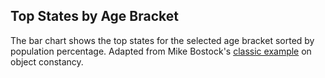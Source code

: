## Top States by Age Bracket

The bar chart shows the top states for the selected age bracket sorted by population percentage. 
Adapted from Mike Bostock's [classic example](https://bost.ocks.org/mike/constancy/) on object constancy.
